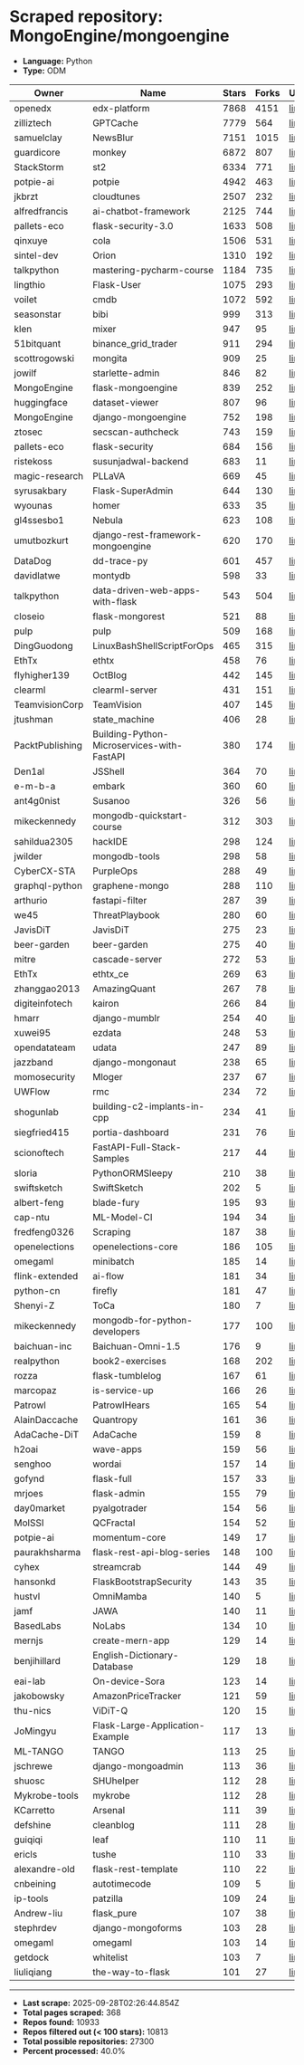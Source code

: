 # Scraped repository: MongoEngine/mongoengine
* **Language:** Python
* **Type:** ODM

| Owner | Name | Stars | Forks | URL |
|---|---|---|---|---|
| openedx | edx-platform | 7868 | 4151 | [link](https://github.com/openedx/edx-platform) |
| zilliztech | GPTCache | 7779 | 564 | [link](https://github.com/zilliztech/GPTCache) |
| samuelclay | NewsBlur | 7151 | 1015 | [link](https://github.com/samuelclay/NewsBlur) |
| guardicore | monkey | 6872 | 807 | [link](https://github.com/guardicore/monkey) |
| StackStorm | st2 | 6334 | 771 | [link](https://github.com/StackStorm/st2) |
| potpie-ai | potpie | 4942 | 463 | [link](https://github.com/potpie-ai/potpie) |
| jkbrzt | cloudtunes | 2507 | 232 | [link](https://github.com/jkbrzt/cloudtunes) |
| alfredfrancis | ai-chatbot-framework | 2125 | 744 | [link](https://github.com/alfredfrancis/ai-chatbot-framework) |
| pallets-eco | flask-security-3.0 | 1633 | 508 | [link](https://github.com/pallets-eco/flask-security-3.0) |
| qinxuye | cola | 1506 | 531 | [link](https://github.com/qinxuye/cola) |
| sintel-dev | Orion | 1310 | 192 | [link](https://github.com/sintel-dev/Orion) |
| talkpython | mastering-pycharm-course | 1184 | 735 | [link](https://github.com/talkpython/mastering-pycharm-course) |
| lingthio | Flask-User | 1075 | 293 | [link](https://github.com/lingthio/Flask-User) |
| voilet | cmdb | 1072 | 592 | [link](https://github.com/voilet/cmdb) |
| seasonstar | bibi | 999 | 313 | [link](https://github.com/seasonstar/bibi) |
| klen | mixer | 947 | 95 | [link](https://github.com/klen/mixer) |
| 51bitquant | binance_grid_trader | 911 | 294 | [link](https://github.com/51bitquant/binance_grid_trader) |
| scottrogowski | mongita | 909 | 25 | [link](https://github.com/scottrogowski/mongita) |
| jowilf | starlette-admin | 846 | 82 | [link](https://github.com/jowilf/starlette-admin) |
| MongoEngine | flask-mongoengine | 839 | 252 | [link](https://github.com/MongoEngine/flask-mongoengine) |
| huggingface | dataset-viewer | 807 | 96 | [link](https://github.com/huggingface/dataset-viewer) |
| MongoEngine | django-mongoengine | 752 | 198 | [link](https://github.com/MongoEngine/django-mongoengine) |
| ztosec | secscan-authcheck | 743 | 159 | [link](https://github.com/ztosec/secscan-authcheck) |
| pallets-eco | flask-security | 684 | 156 | [link](https://github.com/pallets-eco/flask-security) |
| ristekoss | susunjadwal-backend | 683 | 11 | [link](https://github.com/ristekoss/susunjadwal-backend) |
| magic-research | PLLaVA | 669 | 45 | [link](https://github.com/magic-research/PLLaVA) |
| syrusakbary | Flask-SuperAdmin | 644 | 130 | [link](https://github.com/syrusakbary/Flask-SuperAdmin) |
| wyounas | homer | 633 | 35 | [link](https://github.com/wyounas/homer) |
| gl4ssesbo1 | Nebula | 623 | 108 | [link](https://github.com/gl4ssesbo1/Nebula) |
| umutbozkurt | django-rest-framework-mongoengine | 620 | 170 | [link](https://github.com/umutbozkurt/django-rest-framework-mongoengine) |
| DataDog | dd-trace-py | 601 | 457 | [link](https://github.com/DataDog/dd-trace-py) |
| davidlatwe | montydb | 598 | 33 | [link](https://github.com/davidlatwe/montydb) |
| talkpython | data-driven-web-apps-with-flask | 543 | 504 | [link](https://github.com/talkpython/data-driven-web-apps-with-flask) |
| closeio | flask-mongorest | 521 | 88 | [link](https://github.com/closeio/flask-mongorest) |
| pulp | pulp | 509 | 168 | [link](https://github.com/pulp/pulp) |
| DingGuodong | LinuxBashShellScriptForOps | 465 | 315 | [link](https://github.com/DingGuodong/LinuxBashShellScriptForOps) |
| EthTx | ethtx | 458 | 76 | [link](https://github.com/EthTx/ethtx) |
| flyhigher139 | OctBlog | 442 | 145 | [link](https://github.com/flyhigher139/OctBlog) |
| clearml | clearml-server | 431 | 151 | [link](https://github.com/clearml/clearml-server) |
| TeamvisionCorp | TeamVision | 407 | 145 | [link](https://github.com/TeamvisionCorp/TeamVision) |
| jtushman | state_machine | 406 | 28 | [link](https://github.com/jtushman/state_machine) |
| PacktPublishing | Building-Python-Microservices-with-FastAPI | 380 | 174 | [link](https://github.com/PacktPublishing/Building-Python-Microservices-with-FastAPI) |
| Den1al | JSShell | 364 | 70 | [link](https://github.com/Den1al/JSShell) |
| e-m-b-a | embark | 360 | 60 | [link](https://github.com/e-m-b-a/embark) |
| ant4g0nist | Susanoo | 326 | 56 | [link](https://github.com/ant4g0nist/Susanoo) |
| mikeckennedy | mongodb-quickstart-course | 312 | 303 | [link](https://github.com/mikeckennedy/mongodb-quickstart-course) |
| sahildua2305 | hackIDE | 298 | 124 | [link](https://github.com/sahildua2305/hackIDE) |
| jwilder | mongodb-tools | 298 | 58 | [link](https://github.com/jwilder/mongodb-tools) |
| CyberCX-STA | PurpleOps | 288 | 49 | [link](https://github.com/CyberCX-STA/PurpleOps) |
| graphql-python | graphene-mongo | 288 | 110 | [link](https://github.com/graphql-python/graphene-mongo) |
| arthurio | fastapi-filter | 287 | 39 | [link](https://github.com/arthurio/fastapi-filter) |
| we45 | ThreatPlaybook | 280 | 60 | [link](https://github.com/we45/ThreatPlaybook) |
| JavisDiT | JavisDiT | 275 | 23 | [link](https://github.com/JavisDiT/JavisDiT) |
| beer-garden | beer-garden | 275 | 40 | [link](https://github.com/beer-garden/beer-garden) |
| mitre | cascade-server | 272 | 53 | [link](https://github.com/mitre/cascade-server) |
| EthTx | ethtx_ce | 269 | 63 | [link](https://github.com/EthTx/ethtx_ce) |
| zhanggao2013 | AmazingQuant | 267 | 78 | [link](https://github.com/zhanggao2013/AmazingQuant) |
| digiteinfotech | kairon | 266 | 84 | [link](https://github.com/digiteinfotech/kairon) |
| hmarr | django-mumblr | 254 | 40 | [link](https://github.com/hmarr/django-mumblr) |
| xuwei95 | ezdata | 248 | 53 | [link](https://github.com/xuwei95/ezdata) |
| opendatateam | udata | 247 | 89 | [link](https://github.com/opendatateam/udata) |
| jazzband | django-mongonaut | 238 | 65 | [link](https://github.com/jazzband/django-mongonaut) |
| momosecurity | Mloger | 237 | 67 | [link](https://github.com/momosecurity/Mloger) |
| UWFlow | rmc | 234 | 72 | [link](https://github.com/UWFlow/rmc) |
| shogunlab | building-c2-implants-in-cpp | 234 | 41 | [link](https://github.com/shogunlab/building-c2-implants-in-cpp) |
| siegfried415 | portia-dashboard | 231 | 76 | [link](https://github.com/siegfried415/portia-dashboard) |
| scionoftech | FastAPI-Full-Stack-Samples | 217 | 44 | [link](https://github.com/scionoftech/FastAPI-Full-Stack-Samples) |
| sloria | PythonORMSleepy | 210 | 38 | [link](https://github.com/sloria/PythonORMSleepy) |
| swiftsketch | SwiftSketch | 202 | 5 | [link](https://github.com/swiftsketch/SwiftSketch) |
| albert-feng | blade-fury | 195 | 93 | [link](https://github.com/albert-feng/blade-fury) |
| cap-ntu | ML-Model-CI | 194 | 34 | [link](https://github.com/cap-ntu/ML-Model-CI) |
| fredfeng0326 | Scraping | 187 | 38 | [link](https://github.com/fredfeng0326/Scraping) |
| openelections | openelections-core | 186 | 105 | [link](https://github.com/openelections/openelections-core) |
| omegaml | minibatch | 185 | 14 | [link](https://github.com/omegaml/minibatch) |
| flink-extended | ai-flow | 181 | 34 | [link](https://github.com/flink-extended/ai-flow) |
| python-cn | firefly | 181 | 47 | [link](https://github.com/python-cn/firefly) |
| Shenyi-Z | ToCa | 180 | 7 | [link](https://github.com/Shenyi-Z/ToCa) |
| mikeckennedy | mongodb-for-python-developers | 177 | 100 | [link](https://github.com/mikeckennedy/mongodb-for-python-developers) |
| baichuan-inc | Baichuan-Omni-1.5 | 176 | 9 | [link](https://github.com/baichuan-inc/Baichuan-Omni-1.5) |
| realpython | book2-exercises | 168 | 202 | [link](https://github.com/realpython/book2-exercises) |
| rozza | flask-tumblelog | 167 | 61 | [link](https://github.com/rozza/flask-tumblelog) |
| marcopaz | is-service-up | 166 | 26 | [link](https://github.com/marcopaz/is-service-up) |
| Patrowl | PatrowlHears | 165 | 54 | [link](https://github.com/Patrowl/PatrowlHears) |
| AlainDaccache | Quantropy | 161 | 36 | [link](https://github.com/AlainDaccache/Quantropy) |
| AdaCache-DiT | AdaCache | 159 | 8 | [link](https://github.com/AdaCache-DiT/AdaCache) |
| h2oai | wave-apps | 159 | 56 | [link](https://github.com/h2oai/wave-apps) |
| senghoo | wordai | 157 | 14 | [link](https://github.com/senghoo/wordai) |
| gofynd | flask-full | 157 | 33 | [link](https://github.com/gofynd/flask-full) |
| mrjoes | flask-admin | 155 | 79 | [link](https://github.com/mrjoes/flask-admin) |
| day0market | pyalgotrader | 154 | 56 | [link](https://github.com/day0market/pyalgotrader) |
| MolSSI | QCFractal | 154 | 52 | [link](https://github.com/MolSSI/QCFractal) |
| potpie-ai | momentum-core | 149 | 17 | [link](https://github.com/potpie-ai/momentum-core) |
| paurakhsharma | flask-rest-api-blog-series | 148 | 100 | [link](https://github.com/paurakhsharma/flask-rest-api-blog-series) |
| cyhex | streamcrab | 144 | 49 | [link](https://github.com/cyhex/streamcrab) |
| hansonkd | FlaskBootstrapSecurity | 143 | 35 | [link](https://github.com/hansonkd/FlaskBootstrapSecurity) |
| hustvl | OmniMamba | 140 | 5 | [link](https://github.com/hustvl/OmniMamba) |
| jamf | JAWA | 140 | 11 | [link](https://github.com/jamf/JAWA) |
| BasedLabs | NoLabs | 134 | 10 | [link](https://github.com/BasedLabs/NoLabs) |
| mernjs | create-mern-app | 129 | 14 | [link](https://github.com/mernjs/create-mern-app) |
| benjihillard | English-Dictionary-Database | 129 | 18 | [link](https://github.com/benjihillard/English-Dictionary-Database) |
| eai-lab | On-device-Sora | 123 | 14 | [link](https://github.com/eai-lab/On-device-Sora) |
| jakobowsky | AmazonPriceTracker | 121 | 59 | [link](https://github.com/jakobowsky/AmazonPriceTracker) |
| thu-nics | ViDiT-Q | 120 | 15 | [link](https://github.com/thu-nics/ViDiT-Q) |
| JoMingyu | Flask-Large-Application-Example | 117 | 13 | [link](https://github.com/JoMingyu/Flask-Large-Application-Example) |
| ML-TANGO | TANGO | 113 | 25 | [link](https://github.com/ML-TANGO/TANGO) |
| jschrewe | django-mongoadmin | 113 | 36 | [link](https://github.com/jschrewe/django-mongoadmin) |
| shuosc | SHUhelper | 112 | 28 | [link](https://github.com/shuosc/SHUhelper) |
| Mykrobe-tools | mykrobe | 112 | 28 | [link](https://github.com/Mykrobe-tools/mykrobe) |
| KCarretto | Arsenal | 111 | 39 | [link](https://github.com/KCarretto/Arsenal) |
| defshine | cleanblog | 111 | 28 | [link](https://github.com/defshine/cleanblog) |
| guiqiqi | leaf | 110 | 11 | [link](https://github.com/guiqiqi/leaf) |
| ericls | tushe | 110 | 33 | [link](https://github.com/ericls/tushe) |
| alexandre-old | flask-rest-template | 110 | 22 | [link](https://github.com/alexandre-old/flask-rest-template) |
| cnbeining | autotimecode | 109 | 5 | [link](https://github.com/cnbeining/autotimecode) |
| ip-tools | patzilla | 109 | 24 | [link](https://github.com/ip-tools/patzilla) |
| Andrew-liu | flask_pure | 107 | 38 | [link](https://github.com/Andrew-liu/flask_pure) |
| stephrdev | django-mongoforms | 103 | 28 | [link](https://github.com/stephrdev/django-mongoforms) |
| omegaml | omegaml | 103 | 14 | [link](https://github.com/omegaml/omegaml) |
| getdock | whitelist | 103 | 7 | [link](https://github.com/getdock/whitelist) |
| liuliqiang | the-way-to-flask | 101 | 27 | [link](https://github.com/liuliqiang/the-way-to-flask) |

---
* **Last scrape:** 2025-09-28T02:26:44.854Z
* **Total pages scraped:** 368
* **Repos found:** 10933
* **Repos filtered out (< 100 stars):** 10813
* **Total possible repositories:** 27300
* **Percent processed:** 40.0%
